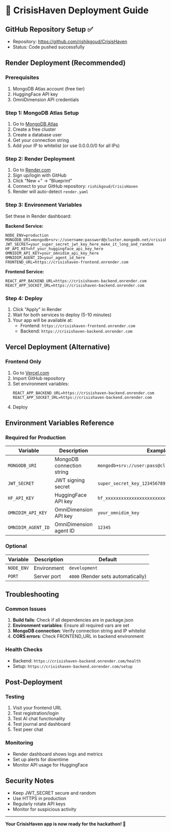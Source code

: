 # 🚀 CrisisHaven Deployment Guide

## GitHub Repository Setup ✅
- Repository: https://github.com/rishikgoud/CrisisHaven
- Status: Code pushed successfully

## Render Deployment (Recommended)

### Prerequisites
1. MongoDB Atlas account (free tier)
2. HuggingFace API key
3. OmniDimension API credentials

### Step 1: MongoDB Atlas Setup
1. Go to [MongoDB Atlas](https://cloud.mongodb.com)
2. Create a free cluster
3. Create a database user
4. Get your connection string
5. Add your IP to whitelist (or use 0.0.0.0/0 for all IPs)

### Step 2: Render Deployment
1. Go to [Render.com](https://render.com)
2. Sign up/login with GitHub
3. Click "New +" → "Blueprint"
4. Connect to your GitHub repository: `rishikgoud/CrisisHaven`
5. Render will auto-detect `render.yaml`

### Step 3: Environment Variables
Set these in Render dashboard:

**Backend Service:**
```
NODE_ENV=production
MONGODB_URI=mongodb+srv://username:password@cluster.mongodb.net/crisishaven
JWT_SECRET=your_super_secret_jwt_key_here_make_it_long_and_random
HF_API_KEY=hf_your_huggingface_api_key_here
OMNIDIM_API_KEY=your_omnidim_api_key_here
OMNIDIM_AGENT_ID=your_agent_id_here
FRONTEND_URL=https://crisishaven-frontend.onrender.com
```

**Frontend Service:**
```
REACT_APP_BACKEND_URL=https://crisishaven-backend.onrender.com
REACT_APP_SOCKET_URL=https://crisishaven-backend.onrender.com
```

### Step 4: Deploy
1. Click "Apply" in Render
2. Wait for both services to deploy (5-10 minutes)
3. Your app will be available at:
   - Frontend: `https://crisishaven-frontend.onrender.com`
   - Backend: `https://crisishaven-backend.onrender.com`

## Vercel Deployment (Alternative)

### Frontend Only
1. Go to [Vercel.com](https://vercel.com)
2. Import GitHub repository
3. Set environment variables:
   ```
   REACT_APP_BACKEND_URL=https://crisishaven-backend.onrender.com
   REACT_APP_SOCKET_URL=https://crisishaven-backend.onrender.com
   ```
4. Deploy

## Environment Variables Reference

### Required for Production
| Variable | Description | Example |
|----------|-------------|---------|
| `MONGODB_URI` | MongoDB connection string | `mongodb+srv://user:pass@cluster.mongodb.net/db` |
| `JWT_SECRET` | JWT signing secret | `super_secret_key_123456789` |
| `HF_API_KEY` | HuggingFace API key | `hf_xxxxxxxxxxxxxxxxxxxxxxxxxxxxxxxx` |
| `OMNIDIM_API_KEY` | OmniDimension API key | `your_omnidim_key` |
| `OMNIDIM_AGENT_ID` | OmniDimension agent ID | `12345` |

### Optional
| Variable | Description | Default |
|----------|-------------|---------|
| `NODE_ENV` | Environment | `development` |
| `PORT` | Server port | `4000` (Render sets automatically) |

## Troubleshooting

### Common Issues
1. **Build fails**: Check if all dependencies are in package.json
2. **Environment variables**: Ensure all required vars are set
3. **MongoDB connection**: Verify connection string and IP whitelist
4. **CORS errors**: Check FRONTEND_URL in backend environment

### Health Checks
- Backend: `https://crisishaven-backend.onrender.com/health`
- Setup: `https://crisishaven-backend.onrender.com/setup`

## Post-Deployment

### Testing
1. Visit your frontend URL
2. Test registration/login
3. Test AI chat functionality
4. Test journal and dashboard
5. Test peer chat

### Monitoring
- Render dashboard shows logs and metrics
- Set up alerts for downtime
- Monitor API usage for HuggingFace

## Security Notes
- Keep JWT_SECRET secure and random
- Use HTTPS in production
- Regularly rotate API keys
- Monitor for suspicious activity

---

**Your CrisisHaven app is now ready for the hackathon! 🎉** 